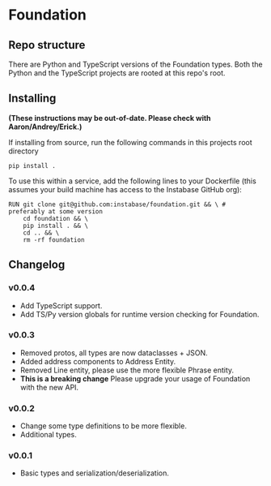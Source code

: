 # Foundation

## Repo structure

There are Python and TypeScript versions of the Foundation types. Both the
Python and the TypeScript projects are rooted at this repo's root.

## Installing

**(These instructions may be out-of-date. Please check with Aaron/Andrey/Erick.)**

If installing from source, run the following commands in this projects root directory

```
pip install .
```

To use this within a service, add the following lines to your Dockerfile (this assumes your build machine has access to the Instabase GitHub org):

```docker
RUN git clone git@github.com:instabase/foundation.git && \ # preferably at some version
    cd foundation && \
    pip install . && \
    cd .. && \
    rm -rf foundation
```

## Changelog

### v0.0.4

- Add TypeScript support.
- Add TS/Py version globals for runtime version checking for Foundation.

### v0.0.3
- Removed protos, all types are now dataclasses + JSON.
- Added address components to Address Entity.
- Removed Line entity, please use the more flexible Phrase entity.
- **This is a breaking change** Please upgrade your usage of Foundation with the new API.

### v0.0.2
- Change some type definitions to be more flexible.
- Additional types.

### v0.0.1
- Basic types and serialization/deserialization.
